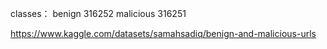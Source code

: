 classes：
        benign       316252
        malicious    316251

https://www.kaggle.com/datasets/samahsadiq/benign-and-malicious-urls